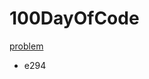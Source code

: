 # 100DayOfCode

[problem](https://docs.google.com/spreadsheets/d/1m3PsJACKsJfFxSsRz2xE5zsaqTc6iBwp6l2Ml0tokBc/edit#gid=1468689738)
	

* e294

